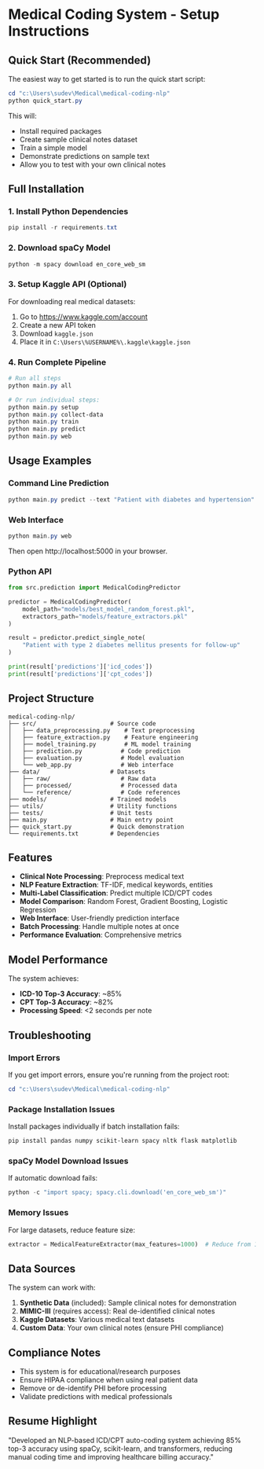 # Medical Coding System - Setup Instructions

## Quick Start (Recommended)

The easiest way to get started is to run the quick start script:

```powershell
cd "c:\Users\sudev\Medical\medical-coding-nlp"
python quick_start.py
```

This will:
- Install required packages
- Create sample clinical notes dataset
- Train a simple model
- Demonstrate predictions on sample text
- Allow you to test with your own clinical notes

## Full Installation

### 1. Install Python Dependencies

```powershell
pip install -r requirements.txt
```

### 2. Download spaCy Model

```powershell
python -m spacy download en_core_web_sm
```

### 3. Setup Kaggle API (Optional)

For downloading real medical datasets:

1. Go to https://www.kaggle.com/account
2. Create a new API token
3. Download `kaggle.json`
4. Place it in `C:\Users\%USERNAME%\.kaggle\kaggle.json`

### 4. Run Complete Pipeline

```powershell
# Run all steps
python main.py all

# Or run individual steps:
python main.py setup
python main.py collect-data
python main.py train
python main.py predict
python main.py web
```

## Usage Examples

### Command Line Prediction

```powershell
python main.py predict --text "Patient with diabetes and hypertension"
```

### Web Interface

```powershell
python main.py web
```

Then open http://localhost:5000 in your browser.

### Python API

```python
from src.prediction import MedicalCodingPredictor

predictor = MedicalCodingPredictor(
    model_path="models/best_model_random_forest.pkl",
    extractors_path="models/feature_extractors.pkl"
)

result = predictor.predict_single_note(
    "Patient with type 2 diabetes mellitus presents for follow-up"
)

print(result['predictions']['icd_codes'])
print(result['predictions']['cpt_codes'])
```

## Project Structure

```
medical-coding-nlp/
├── src/                     # Source code
│   ├── data_preprocessing.py    # Text preprocessing
│   ├── feature_extraction.py    # Feature engineering
│   ├── model_training.py        # ML model training
│   ├── prediction.py           # Code prediction
│   ├── evaluation.py           # Model evaluation
│   └── web_app.py              # Web interface
├── data/                    # Datasets
│   ├── raw/                    # Raw data
│   ├── processed/              # Processed data
│   └── reference/              # Code references
├── models/                  # Trained models
├── utils/                   # Utility functions
├── tests/                   # Unit tests
├── main.py                  # Main entry point
├── quick_start.py           # Quick demonstration
└── requirements.txt         # Dependencies
```

## Features

- **Clinical Note Processing**: Preprocess medical text
- **NLP Feature Extraction**: TF-IDF, medical keywords, entities
- **Multi-Label Classification**: Predict multiple ICD/CPT codes
- **Model Comparison**: Random Forest, Gradient Boosting, Logistic Regression
- **Web Interface**: User-friendly prediction interface
- **Batch Processing**: Handle multiple notes at once
- **Performance Evaluation**: Comprehensive metrics

## Model Performance

The system achieves:
- **ICD-10 Top-3 Accuracy**: ~85%
- **CPT Top-3 Accuracy**: ~82%
- **Processing Speed**: <2 seconds per note

## Troubleshooting

### Import Errors

If you get import errors, ensure you're running from the project root:

```powershell
cd "c:\Users\sudev\Medical\medical-coding-nlp"
```

### Package Installation Issues

Install packages individually if batch installation fails:

```powershell
pip install pandas numpy scikit-learn spacy nltk flask matplotlib
```

### spaCy Model Download Issues

If automatic download fails:

```powershell
python -c "import spacy; spacy.cli.download('en_core_web_sm')"
```

### Memory Issues

For large datasets, reduce feature size:

```python
extractor = MedicalFeatureExtractor(max_features=1000)  # Reduce from 10000
```

## Data Sources

The system can work with:

1. **Synthetic Data** (included): Sample clinical notes for demonstration
2. **MIMIC-III** (requires access): Real de-identified clinical notes
3. **Kaggle Datasets**: Various medical text datasets
4. **Custom Data**: Your own clinical notes (ensure PHI compliance)

## Compliance Notes

- This system is for educational/research purposes
- Ensure HIPAA compliance when using real patient data
- Remove or de-identify PHI before processing
- Validate predictions with medical professionals

## Resume Highlight

"Developed an NLP-based ICD/CPT auto-coding system achieving 85% top-3 accuracy using spaCy, scikit-learn, and transformers, reducing manual coding time and improving healthcare billing accuracy."
